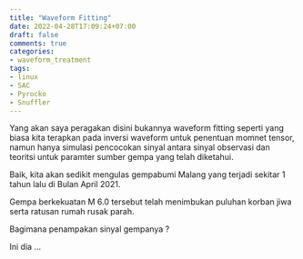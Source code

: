 ```yaml
---
title: "Waveform Fitting"
date: 2022-04-28T17:09:24+07:00
draft: false
comments: true
categories:
- waveform_treatment
tags:
- linux
- SAC
- Pyrocko
- Snuffler
---
```


Yang akan saya peragakan disini bukannya waveform fitting seperti yang biasa kita terapkan pada inversi waveform untuk penentuan momnet tensor, namun hanya simulasi pencocokan sinyal antara sinyal observasi dan teoritsi untuk paramter sumber gempa yang telah diketahui.

Baik, kita akan sedikit mengulas gempabumi Malang yang terjadi sekitar 1 tahun lalu di Bulan April 2021.

Gempa berkekuatan M 6.0 tersebut telah menimbukan puluhan korban jiwa serta ratusan rumah rusak parah.

Bagimana penampakan sinyal gempanya ?

Ini dia ...


 